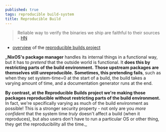 ```yaml
---
published: true
tags: reproducible build-system
title: Reproducible Build
---
```

> Reliable way to verify the binaries we ship are faithful to their sources - [HN](https://news.ycombinator.com/item?id=38057591)

- [overview](https://lwn.net/Articles/719823/) of the [reproducible builds project](https://reproducible-builds.org/)

**_NixOS's package manager** handles its internal things in a functional way, but it has to *pretend* that the outside world is functional. It **does this by restricting parts of the build environment.** **Those upstream packages are themselves still unreproducible.** **Sometimes, this pretending fails**, such as when they set system-time=0 at the start of a build, the build takes a varying amount of time, and a documentation generator runs at the end.

**By contrast, at the Reproducible Builds project we're making those packages reproducible without restricting parts of the build environment.** In fact, we're specifically varying as much of the build environment as possible! This is a stronger security property - not only are you *more confident* that the system time *truly* doesn't affect a build (when it reproduces), but also users don't have to run a particular OS or other thing, they get the reproducibility all the time._
